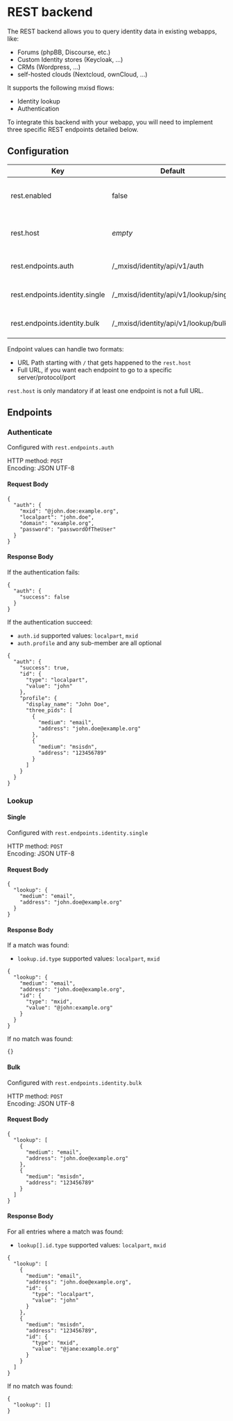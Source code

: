 # REST backend
The REST backend allows you to query identity data in existing webapps, like:
- Forums (phpBB, Discourse, etc.)
- Custom Identity stores (Keycloak, ...)
- CRMs (Wordpress, ...)
- self-hosted clouds (Nextcloud, ownCloud, ...)

It supports the following mxisd flows:
- Identity lookup
- Authentication

To integrate this backend with your webapp, you will need to implement three specific REST endpoints detailed below.


## Configuration
| Key                            | Default                               | Description                                          |
---------------------------------|---------------------------------------|------------------------------------------------------|
| rest.enabled                   | false                                 | Globally enable/disable the REST backend             |
| rest.host                      | *empty*                               | Default base URL to use for the different endpoints. |
| rest.endpoints.auth            | /_mxisd/identity/api/v1/auth          | Endpoint to validate credentials                     |
| rest.endpoints.identity.single | /_mxisd/identity/api/v1/lookup/single | Endpoint to query a single 3PID                      |
| rest.endpoints.identity.bulk   | /_mxisd/identity/api/v1/lookup/bulk   | Endpoint to query a list of 3PID                     |

Endpoint values can handle two formats:
- URL Path starting with `/` that gets happened to the `rest.host`
- Full URL, if you want each endpoint to go to a specific server/protocol/port

`rest.host` is only mandatory if at least one endpoint is not a full URL.

## Endpoints
### Authenticate
Configured with `rest.endpoints.auth`

HTTP method: `POST`  
Encoding: JSON UTF-8
  
#### Request Body
```
{
  "auth": {
    "mxid": "@john.doe:example.org",
    "localpart": "john.doe",
    "domain": "example.org",
    "password": "passwordOfTheUser"
  }
}
```

#### Response Body
If the authentication fails:
```
{
  "auth": {
    "success": false
  }
}
```

If the authentication succeed:
- `auth.id` supported values: `localpart`, `mxid`
- `auth.profile` and any sub-member are all optional
```
{
  "auth": {
    "success": true,
    "id": {
      "type": "localpart",
      "value": "john"
    },
    "profile": {
      "display_name": "John Doe",
      "three_pids": [
        {
          "medium": "email",
          "address": "john.doe@example.org"
        },
        {
          "medium": "msisdn",
          "address": "123456789"
        }
      ]
    }
  }
}
```

### Lookup
#### Single
Configured with `rest.endpoints.identity.single`

HTTP method: `POST`  
Encoding: JSON UTF-8  
  
#### Request Body
```
{
  "lookup": {
    "medium": "email",
    "address": "john.doe@example.org"
  }
}
```

#### Response Body
If a match was found:
- `lookup.id.type` supported values: `localpart`, `mxid`
```
{
  "lookup": {
    "medium": "email",
    "address": "john.doe@example.org",
    "id": {
      "type": "mxid",
      "value": "@john:example.org"
    }
  }
}
```

If no match was found:
```
{}
```

#### Bulk
Configured with `rest.endpoints.identity.bulk`

HTTP method: `POST`  
Encoding: JSON UTF-8  
  
#### Request Body
```
{
  "lookup": [
    {
      "medium": "email",
      "address": "john.doe@example.org"
    },
    {
      "medium": "msisdn",
      "address": "123456789"
    }
  ]
}
```

#### Response Body
For all entries where a match was found:
- `lookup[].id.type` supported values: `localpart`, `mxid`
```
{
  "lookup": [
    {
      "medium": "email",
      "address": "john.doe@example.org",
      "id": {
        "type": "localpart",
        "value": "john"
      }
    },
    {
      "medium": "msisdn",
      "address": "123456789",
      "id": {
        "type": "mxid",
        "value": "@jane:example.org"
      }
    }
  ]
}
```

If no match was found:
```
{
  "lookup": []
}
```
